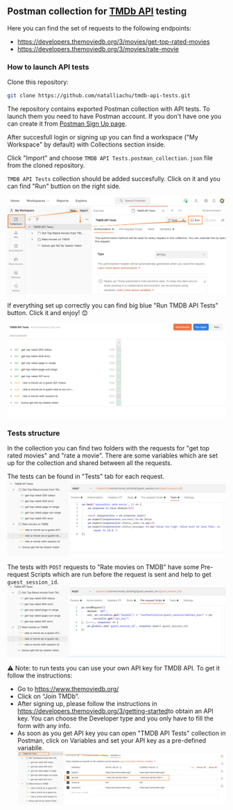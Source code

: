 ## Postman collection for [TMDb API](https://developers.themoviedb.org/3/) testing

Here you can find the set of requests to the following endpoints:
* https://developers.themoviedb.org/3/movies/get-top-rated-movies
* https://developers.themoviedb.org/3/movies/rate-movie 

### How to launch API tests
Clone this repository: 
```sh
git clone https://github.com/natalliachu/tmdb-api-tests.git
```

The repository contains exported Postman collection with API tests. To launch them you need to have Postman account. If you don't have one you can create it from [Postman Sign Up page](https://identity.getpostman.com/signup).

After succesfull login or signing up you can find a workspace ("My Workspace" by default) with Collections section inside. 

Click "Import" and choose `TMDB API Tests.postman_collection.json` file from the cloned repository.

`TMDB API Tests` collection should be added succesfully. Click on it and you can find "Run" buttion on the right side. 

![alt text](./img/run_tests.png) 


If everything set up correctly you can find big blue "Run TMDB API Tests" button. Click it and enjoy! 😊

![alt text](./img/test_results.png)


### Tests structure
In the collection you can find two folders with the requests for "get top rated movies" and "rate a movie". 
There are some variables which are set up for the collection and shared between all the requests. 


The tests can be found in "Tests" tab for each request. 
![alt text](./img/tests_body.png)


The tests with `POST` requests to "Rate movies on TMDB" have some Pre-request Scripts which are run before the request is sent and help to get `guest_session_id`.
![alt text](./img/pre-requests.png)



⚠ Note: to run tests you can use your own API key for TMDB API.
To get it follow the instructions: 
- Go to https://www.themoviedb.org/
- Click on “Join TMDb”.
- After signing up, please follow the instructions in
https://developers.themoviedb.org/3/getting-started​ to obtain an API key. 
You can choose the Developer type and you only have to fill the form with any info.
- As soon as you get API key you can open "TMDB API Tests" collection in Postman, click on Variables and set your API key as a pre-defined variablle.
![alt text](./img/change_api_key.png)